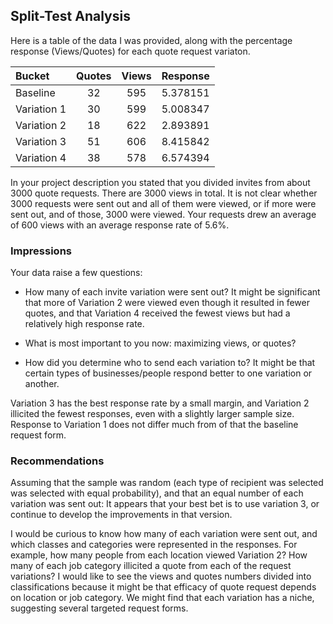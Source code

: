 ## Split-Test Analysis

Here is a table of the data I was provided, along with the percentage response (Views/Quotes) for each quote request variaton.

|Bucket     |Quotes|Views|Response|
|:----------|:----:|:---:|:-------|
|Baseline   |32    |595  |5.378151|
|Variation 1|30    |599  |5.008347|
|Variation 2|18    |622  |2.893891|
|Variation 3|51    |606  |8.415842|
|Variation 4|38    |578  |6.574394|


In your project description you stated that you divided invites from about 3000 quote requests.  There are 3000 views in total.  It is not clear whether 3000 requests were sent out and all of them were viewed, or if more were sent out, and of those, 3000 were viewed.  Your requests drew an average of 600 views with an average response rate of 5.6%.


### Impressions
Your data raise a few questions:
  * How many of each invite variation were sent out? It might be significant that more of Variation 2 were viewed even though it resulted in fewer quotes, and that Variation 4 received the fewest views but had a relatively high response rate.

  * What is most important to you now:  maximizing views, or quotes?

  * How did you determine who to send each variation to? It might be that certain types of businesses/people respond better to one variation or another.


Variation 3 has the best response rate by a small margin, and Variation 2 illicited the fewest responses, even with a slightly larger sample size.
Response to Variation 1 does not differ much from of that the baseline request form.


### Recommendations
Assuming that the sample was random (each type of recipient was selected was selected with equal probability), and that an equal number of each variation was sent out:
It appears that your best bet is to use variation 3, or continue to develop the improvements in that version.

I would be curious to know how many of each variation were sent out, and which classes and categories were represented in the responses.  For example, how many people from each location viewed Variation 2? How many of each job category illicited a quote from each of the request variations? I would like to see the views and quotes numbers divided into classifications because it might be that efficacy of quote request depends on location or job category.  We might find that each variation has a niche, suggesting several targeted request forms.
